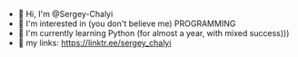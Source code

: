 - 👋 Hi, I'm @Sergey-Chalyi
- 👀 I'm interested in (you don't believe me) PROGRAMMING
- 🌱 I'm currently learning Python (for almost a year, with mixed success)))
- 🔗 my links: https://linktr.ee/sergey_chalyi
<!---
Sergey-Chalyi/Sergey-Chalyi is a ✨ special ✨ repository because its `README.md` (this file) appears on your GitHub profile.
You can click the Preview link to see your changes.
--->

